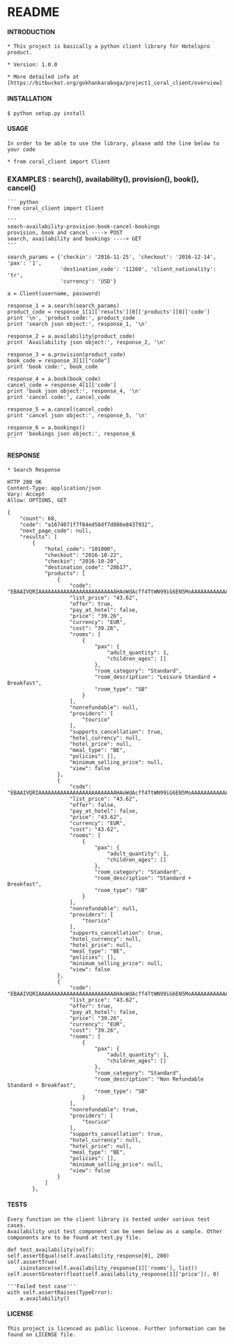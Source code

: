 # README #



#### INTRODUCTION ####

    * This project is basically a python client library for Hotelspro product.
    
    * Version: 1.0.0
    
    * More detailed info at [https://bitbucket.org/gokhankaraboga/project1_coral_client/overview]

#### INSTALLATION ####

    $ python setup.py install

#### USAGE ####

    In order to be able to use the library, please add the line below to
    your code
    
    * from coral_client import Client
    
### EXAMPLES : search(), availability(), provision(), book(), cancel() ###
    ``` python
    from coral_client import Client

    '''
    seach-availability-provision-book-cancel-bookings
    provision, book and cancel ----> POST
    search, availability and bookings ----> GET
    '''
    
    search_params = {'checkin': '2016-11-25', 'checkout': '2016-12-14', 'pax': '1',
                     'destination_code': '11260', 'client_nationality': 'tr',
                     'currency': 'USD'}
    
    a = Client(username, password)
    
    response_1 = a.search(search_params)
    product_code = response_1[1]['results'][0]['products'][0]['code']
    print '\n', 'product code:', product_code
    print 'search json object:', response_1, '\n'
    
    response_2 = a.availability(product_code)
    print 'Availability json object:', response_2, '\n'
    
    response_3 = a.provision(product_code)
    book_code = response_3[1]["code"]
    print 'book code:', book_code
    
    response_4 = a.book(book_code)
    cancel_code = response_4[1]['code']
    print 'book json object:', response_4, '\n'
    print 'cancel code:', cancel_code
    
    response_5 = a.cancel(cancel_code)
    print 'cancel json object:', response_5, '\n'
    
    response_6 = a.bookings()
    print 'bookings json object:', response_6
    ```
    

#### RESPONSE ####

    * Search Response

    HTTP 200 OK
    Content-Type: application/json
    Vary: Accept
    Allow: OPTIONS, GET
    
    {
        "count": 68, 
        "code": "a1674071f7f84ed58df7d886e8437932", 
        "next_page_code": null, 
        "results": [
            {
                "hotel_code": "101000", 
                "checkout": "2016-10-22", 
                "checkin": "2016-10-20", 
                "destination_code": "20b17", 
                "products": [
                    {
                        "code": "EBAAIVQRIAAAAAAAAAAAAAAAAAAAAAAAAAHAoWdAcff4TtWN99iG6EN5MoAAAAAAAAAAAAAAAAPVgAAAAAPVgAEKgIoC_nXpXtMCAAIAAAAAAAAAAAAABA", 
                        "list_price": "43.62", 
                        "offer": true, 
                        "pay_at_hotel": false, 
                        "price": "39.26", 
                        "currency": "EUR", 
                        "cost": "39.26", 
                        "rooms": [
                            {
                                "pax": {
                                    "adult_quantity": 1, 
                                    "children_ages": []
                                }, 
                                "room_category": "Standard", 
                                "room_description": "Leisure Standard + Breakfast", 
                                "room_type": "SB"
                            }
                        ], 
                        "nonrefundable": null, 
                        "providers": [
                            "tourico"
                        ], 
                        "supports_cancellation": true, 
                        "hotel_currency": null, 
                        "hotel_price": null, 
                        "meal_type": "BE", 
                        "policies": [], 
                        "minimum_selling_price": null, 
                        "view": false
                    }, 
                    {
                        "code": "EBAAIVQRIAAAAAAAAAAAAAAAAAAAAAAAAAHAoWdAcff4TtWN99iG6EN5MoAAAAAAAAAAAAAAAARCgAAAAARCgAEKgHnCu3vfKQkGABIAAAAAAAAAAAAABA", 
                        "list_price": "43.62", 
                        "offer": false, 
                        "pay_at_hotel": false, 
                        "price": "43.62", 
                        "currency": "EUR", 
                        "cost": "43.62", 
                        "rooms": [
                            {
                                "pax": {
                                    "adult_quantity": 1, 
                                    "children_ages": []
                                }, 
                                "room_category": "Standard", 
                                "room_description": "Standard + Breakfast", 
                                "room_type": "SB"
                            }
                        ], 
                        "nonrefundable": null, 
                        "providers": [
                            "tourico"
                        ], 
                        "supports_cancellation": true, 
                        "hotel_currency": null, 
                        "hotel_price": null, 
                        "meal_type": "BE", 
                        "policies": [], 
                        "minimum_selling_price": null, 
                        "view": false
                    }, 
                    {
                        "code": "EBAAIVQRIAAAAAAAAAAAAAAAAAAAAAAAAAHAoWdAcff4TtWN99iG6EN5MoAAAAAAAAAAAAAAAAPVgAAAAAPVoAEKgADPw6srRn5yACIAAAAAAAAAAAAABA", 
                        "list_price": "43.62", 
                        "offer": true, 
                        "pay_at_hotel": false, 
                        "price": "39.26", 
                        "currency": "EUR", 
                        "cost": "39.26", 
                        "rooms": [
                            {
                                "pax": {
                                    "adult_quantity": 1, 
                                    "children_ages": []
                                }, 
                                "room_category": "Standard", 
                                "room_description": "Non Refundable Standard + Breakfast", 
                                "room_type": "SB"
                            }
                        ], 
                        "nonrefundable": true, 
                        "providers": [
                            "tourico"
                        ], 
                        "supports_cancellation": true, 
                        "hotel_currency": null, 
                        "hotel_price": null, 
                        "meal_type": "BE", 
                        "policies": [], 
                        "minimum_selling_price": null, 
                        "view": false
                    }
                ]
            }, 

#### TESTS ####
    Every function on the client library is tested under various test cases.
    Availability unit test component can be seen below as a sample. Other
    components are to be found at test.py file.
    
    def test_availability(self):
    self.assertEqual(self.availability_response[0], 200)
    self.assertTrue(
        isinstance(self.availability_response[1]['rooms'], list))
    self.assertGreater(float(self.availability_response[1]['price']), 0)

    '''Failed test case'''
    with self.assertRaises(TypeError):
        a.availability()
    

#### LICENSE ####

    This project is licenced as public license. Further information can be
    found on LİCENSE file.